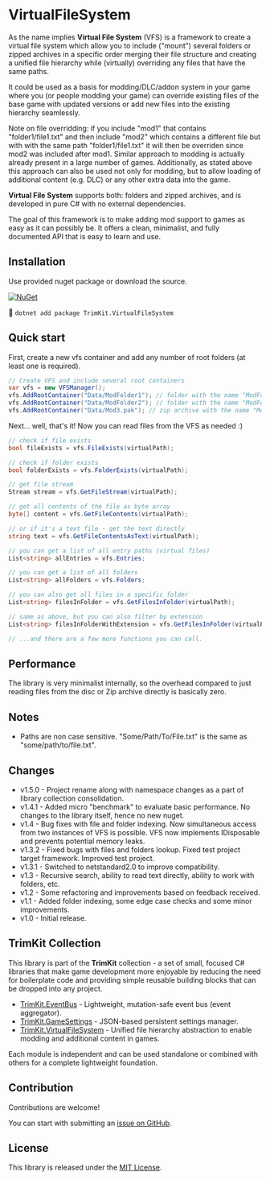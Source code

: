 # VirtualFileSystem
As the name implies **Virtual File System** (VFS) is a framework to create a virtual file system which allow you to include ("mount") several folders or zipped archives in a specific order merging their file structure and creating a unified file hierarchy while (virtually) overriding any files that have the same paths.

It could be used as a basis for modding/DLC/addon system in your game where you (or people modding your game) can override existing files of the base game with updated versions or add new files into the existing hierarchy seamlessly.

Note on file overridding: if you include "mod1" that contains "folder1/file1.txt" and then include "mod2" which contains a different file but with with the same path "folder1/file1.txt" it will then be overriden since mod2 was included after mod1. Similar approach to modding is actually already present in a large number of games. Additionally, as stated above this approach can also be used not only for modding, but to allow loading of additional content (e.g. DLC) or any other extra data into the game.

**Virtual File System** supports both: folders and zipped archives, and is developed in pure C# with no external dependencies.

The goal of this framework is to make adding mod support to games as easy as it can possibly be. It offers a clean, minimalist, and fully documented API that is easy to learn and use.

## Installation
Use provided nuget package or download the source.

[![NuGet](https://img.shields.io/nuget/v/TrimKit.VirtualFileSystem.svg?style=for-the-badge)](https://www.nuget.org/packages/TrimKit.VirtualFileSystem)

:wrench: `dotnet add package TrimKit.VirtualFileSystem`

## Quick start
First, create a new vfs container and add any number of root folders (at least one is required).

```cs
// Create VFS and include several root containers
var vfs = new VFSManager();
vfs.AddRootContainer("Data/ModFolder1"); // folder with the name "ModFolder1"
vfs.AddRootContainer("Data/ModFolder2"); // folder with the name "ModFolder2"
vfs.AddRootContainer("Data/Mod3.pak"); // zip archive with the name "Mod3.pak"
```

Next... well, that's it! Now you can read files from the VFS as needed :)

```cs
// check if file exists
bool fileExists = vfs.FileExists(virtualPath);

// check if folder exists
bool folderExists = vfs.FolderExists(virtualPath);

// get file stream
Stream stream = vfs.GetFileStream(virtualPath);

// get all contents of the file as byte array
byte[] content = vfs.GetFileContents(virtualPath);

// or if it's a text file - get the text directly
string text = vfs.GetFileContentsAsText(virtualPath);

// you can get a list of all entry paths (virtual files)
List<string> allEntries = vfs.Entries;

// you can get a list of all folders
List<string> allFolders = vfs.Folders;

// you can also get all files in a specific folder
List<string> filesInFolder = vfs.GetFilesInFolder(virtualPath);

// same as above, but you can also filter by extension
List<string> filesInFolderWithExtension = vfs.GetFilesInFolder(virtualPath, "txt");

// ...and there are a few more functions you can call.
```

## Performance
The library is very minimalist internally, so the overhead compared to just reading files from the disc or Zip archive directly is basically zero.

## Notes
 - Paths are non case sensitive. "Some/Path/To/File.txt" is the same as "some/path/to/file.txt".

## Changes
 - v1.5.0 - Project rename along with namespace changes as a part of library collection consolidation.
 - v1.4.1 - Added micro "benchmark" to evaluate basic performance. No changes to the library itself, hence no new nuget.
 - v1.4 - Bug fixes with file and folder indexing. Now simultaneous access from two instances of VFS is possible. VFS now implements IDisposable and prevents potential memory leaks.
 - v1.3.2 - Fixed bugs with files and folders lookup. Fixed test project target framework. Improved test project.
 - v1.3.1 - Switched to netstandard2.0 to improve compatibility.
 - v1.3 - Recursive search, ability to read text directly, ability to work with folders, etc.
 - v1.2 - Some refactoring and improvements based on feedback received.
 - v1.1 - Added folder indexing, some edge case checks and some minor improvements.
 - v1.0 - Initial release.
 
## TrimKit Collection
This library is part of the **TrimKit** collection - a set of small, focused C# libraries that make game development more enjoyable by reducing the need for boilerplate code and providing simple reusable building blocks that can be dropped into any project.

- [TrimKit.EventBus](https://github.com/Lurler/TrimKit.EventBus) - Lightweight, mutation-safe event bus (event aggregator).
- [TrimKit.GameSettings](https://github.com/Lurler/TrimKit.GameSettings) - JSON-based persistent settings manager.
- [TrimKit.VirtualFileSystem](https://github.com/Lurler/TrimKit.VirtualFileSystem) - Unified file hierarchy abstraction to enable modding and additional content in games.

Each module is independent and can be used standalone or combined with others for a complete lightweight foundation.

## Contribution
Contributions are welcome!

You can start with submitting an [issue on GitHub](https://github.com/Lurler/TrimKit.VirtualFileSystem/issues).

## License
This library is released under the [MIT License](../master/LICENSE).